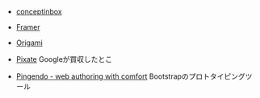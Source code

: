 - [conceptinbox](https://app.conceptinbox.com)
- [Framer](http://framerjs.com/)
- [Origami](http://facebook.github.io/origami/)

- [Pixate](http://www.pixate.com/)
Googleが買収したとこ


- [Pingendo - web authoring with comfort](http://pingendo.com/)
Bootstrapのプロトタイピングツール
